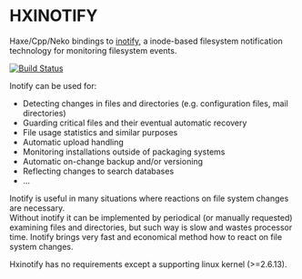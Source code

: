 # HXINOTIFY

Haxe/Cpp/Neko bindings to [inotify](http://en.wikipedia.org/wiki/Inotify), a inode-based filesystem notification technology for monitoring filesystem events.

[![Build Status](https://travis-ci.org/tong/hxinotify.svg?branch=master)](https://travis-ci.org/tong/hxinotify)

Inotify can be used for:
* Detecting changes in files and directories (e.g. configuration files, mail directories)
* Guarding critical files and their eventual automatic recovery
* File usage statistics and similar purposes
* Automatic upload handling
* Monitoring installations outside of packaging systems
* Automatic on-change backup and/or versioning
* Reflecting changes to search databases
* ...

Inotify is useful in many situations where reactions on file system changes are necessary.  
Without inotify it can be implemented by periodical (or manually requested) examining files and directories, but such way is slow and wastes processor time. Inotify brings very fast and economical method how to react on file system changes.  

Hxinotify has no requirements except a supporting linux kernel (>=2.6.13).
